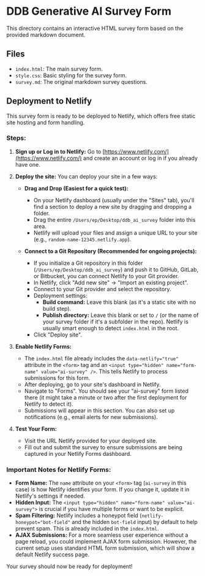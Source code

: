 # DDB Generative AI Survey Form

This directory contains an interactive HTML survey form based on the provided markdown document.

## Files

- `index.html`: The main survey form.
- `style.css`: Basic styling for the survey form.
- `survey.md`: The original markdown survey questions.

## Deployment to Netlify

This survey form is ready to be deployed to Netlify, which offers free static site hosting and form handling.

### Steps:

1.  **Sign up or Log in to Netlify:**
    Go to [https://www.netlify.com/](https://www.netlify.com/) and create an account or log in if you already have one.

2.  **Deploy the site:**
    You can deploy your site in a few ways:

    *   **Drag and Drop (Easiest for a quick test):**
        *   On your Netlify dashboard (usually under the "Sites" tab), you'll find a section to deploy a new site by dragging and dropping a folder.
        *   Drag the entire `/Users/ep/Desktop/ddb_ai_survey` folder into this area.
        *   Netlify will upload your files and assign a unique URL to your site (e.g., `random-name-12345.netlify.app`).

    *   **Connect to a Git Repository (Recommended for ongoing projects):**
        *   If you initialize a Git repository in this folder (`/Users/ep/Desktop/ddb_ai_survey`) and push it to GitHub, GitLab, or Bitbucket, you can connect Netlify to your Git provider.
        *   In Netlify, click "Add new site" -> "Import an existing project".
        *   Connect to your Git provider and select the repository.
        *   Deployment settings:
            *   **Build command:** Leave this blank (as it's a static site with no build step).
            *   **Publish directory:** Leave this blank or set to `/` (or the name of your survey folder if it's a subfolder in the repo). Netlify is usually smart enough to detect `index.html` in the root.
        *   Click "Deploy site".

3.  **Enable Netlify Forms:**
    *   The `index.html` file already includes the `data-netlify="true"` attribute in the `<form>` tag and an `<input type="hidden" name="form-name" value="ai-survey" />`. This tells Netlify to process submissions for this form.
    *   After deploying, go to your site's dashboard in Netlify.
    *   Navigate to "Forms". You should see your "ai-survey" form listed there (it might take a minute or two after the first deployment for Netlify to detect it).
    *   Submissions will appear in this section. You can also set up notifications (e.g., email alerts for new submissions).

4.  **Test Your Form:**
    *   Visit the URL Netlify provided for your deployed site.
    *   Fill out and submit the survey to ensure submissions are being captured in your Netlify Forms dashboard.

### Important Notes for Netlify Forms:

*   **Form Name:** The `name` attribute on your `<form>` tag (`ai-survey` in this case) is how Netlify identifies your form. If you change it, update it in Netlify's settings if needed.
*   **Hidden Input:** The `<input type="hidden" name="form-name" value="ai-survey">` is crucial if you have multiple forms or want to be explicit.
*   **Spam Filtering:** Netlify includes a honeypot field (`netlify-honeypot="bot-field"` and the hidden `bot-field` input) by default to help prevent spam. This is already included in the `index.html`.
*   **AJAX Submissions:** For a more seamless user experience without a page reload, you could implement AJAX form submission. However, the current setup uses standard HTML form submission, which will show a default Netlify success page.

Your survey should now be ready for deployment!

